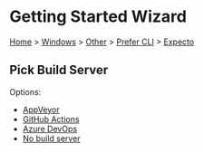 # Getting Started Wizard

[Home](/docs/wiz/readme.md) > [Windows](Windows.md) > [Other](Windows_Other.md) > [Prefer CLI](Windows_Other_Cli.md) > [Expecto](Windows_Other_Cli_Expecto.md)

## Pick Build Server

Options:
 * [AppVeyor](Windows_Other_Cli_Expecto_AppVeyor.md)
 * [GitHub Actions](Windows_Other_Cli_Expecto_GitHubActions.md)
 * [Azure DevOps](Windows_Other_Cli_Expecto_AzureDevOps.md)
 * [No build server](Windows_Other_Cli_Expecto_None.md)
